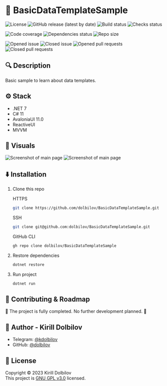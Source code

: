 # 🐣 BasicDataTemplateSample

![License](https://img.shields.io/github/license/dolbilov/BasicDataTemplateSample)
![GitHub release (latest by date)](https://img.shields.io/github/v/release/dolbilov/BasicDataTemplateSample)
![Build status](https://img.shields.io/github/actions/workflow/status/dolbilov/BasicDataTemplateSample/dotnet.yml)
![Checks status](https://img.shields.io/github/checks-status/dolbilov/BasicDataTemplateSample/main)

![Code coverage](https://img.shields.io/codecov/c/github/dolbilov/BasicDataTemplateSample)
![Dependencies status](https://img.shields.io/librariesio/github/dolbilov/BasicDataTemplateSample)
![Repo size](https://img.shields.io/github/repo-size/dolbilov/BasicDataTemplateSample)

![Opened issue](https://img.shields.io/github/issues/dolbilov/BasicDataTemplateSample)
![Closed issue](https://img.shields.io/github/issues-closed/dolbilov/BasicDataTemplateSample)
![Opened pull requests](https://img.shields.io/github/issues-pr/dolbilov/BasicDataTemplateSample)
![Closed pull requests](https://img.shields.io/github/issues-pr-closed/dolbilov/BasicDataTemplateSample)

## 🔍 **Description**

Basic sample to learn about data templates.

## ⚙ **Stack**

- .NET 7
- C# 11
- AvaloniaUI 11.0
- ReactiveUI
- MVVM

## 👀 **Visuals**

![Screenshot of main page](https://i.imgur.com/kxODIvS.png)
![Screenshot of main page](https://i.imgur.com/vxMeT0g.png)

## ⬇️ **Installation**

1. Clone this repo

   HTTPS

   ```sh
   git clone https://github.com/dolbilov/BasicDataTemplateSample.git
   ```

   SSH

   ```sh
   git clone git@github.com:dolbilov/BasicDataTemplateSample.git
   ```

   GitHub CLI

   ```sh
   gh repo clone dolbilov/BasicDataTemplateSample
   ```

2. Restore dependencies

   ```sh
   dotnet restore
   ```

3. Run project
   ```sh
   dotnet run
   ```

## 🤝 **Contributing & Roadmap**

🏁 The project is fully completed. No further development planned. 🏁

## 👤 **Author - Kirill Dolbilov**

- Telegram: [@kdolbilov](https://t.me/kdolbilov)
- GitHub: [@dolbilov](https://github.com/dolbilov)

## 📝 **License**

Copyright &copy; 2023 Kirill Dolbilov  
This project is [GNU GPL v3.0](https://github.com/dolbilov/BasicDataTemplateSample/blob/main/LICENSE) licensed.
